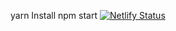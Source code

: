 yarn Install
npm start
[![Netlify Status](https://api.netlify.com/api/v1/badges/2276d571-1763-4d61-a10a-aac751ad6fbf/deploy-status)](https://app.netlify.com/sites/amazing-pike-98af0e/deploys)
